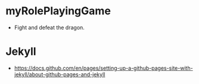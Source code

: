 # myRolePlayingGame
- Fight and defeat the dragon.

# Jekyll
- https://docs.github.com/en/pages/setting-up-a-github-pages-site-with-jekyll/about-github-pages-and-jekyll
